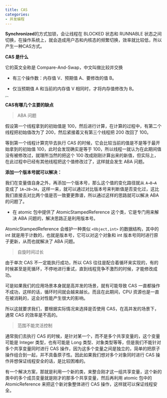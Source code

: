 ```yaml
---
title: CAS
categories: 
- 并发编程
---
```


**Synchronized**的方式加锁，会让线程在 BLOCKED 状态和 RUNNABLE 状态之间切换，在操作系统上，就会造成用户态和内核态的频繁切换，效率就比较低，所以产生一种CAS方式。

**CAS 是什么**

它的英文全称是 Compare-And-Swap，中文叫做比较并交换

* 有三个操作数：内存值 V、预期值 A、要修改的值 B。

* 仅当预期值 A 和当前的内存值 V 相同时，才将内存值修改为 B。

<img src="https://img-blog.csdnimg.cn/abcf0a039c5f41afb722b9561f98de5b.png" alt="img" style="zoom:25%;" />

**CAS有哪几个主要的缺点**

> ABA 问题

假设第一个线程拿到的初始值是 100，然后进行计算，在计算的过程中，有第二个线程把初始值改为了 200，然后紧接着又有第三个线程把 200 改回了 100。

等到第一个线程计算完毕去执行 CAS 的时候，它会比较当前的值是不是等于最开始拿到的初始值 100，此时会发现确实是等于 100，所以线程一就认为在此期间值没有被修改过，就理所当然的把这个 100 改成刚刚计算出来的新值，但实际上，在此过程中已经有其他线程把这个值修改过了，这样就会发生 ABA 问题。

**添加一个版本号就可以解决：**

我们在变量值自身之外，再添加一个版本号，那么这个值的变化路径就从 `A→B→A` 变成了 `1A→2B→3A`，这样一来，就可以通过对比版本号来判断值是否变化过，这比我们直接去对比两个值是否一致要更靠谱，所以通过这样的思路就可以解决 ABA 的问题了。

* 在 atomic 包中提供了 AtomicStampedReference 这个类，它是专门用来解决 ABA 问题的，解决思路正是利用版本号。

AtomicStampedReference 会维护一种类似 `<Object,int>` 的数据结构，其中的 int 就是用于计数的，也就是版本号，它可以对这个对象和 int 版本号同时进行原子更新，从而也就解决了 ABA 问题。

> 自旋时间过长

由于单次 CAS 不一定能执行成功，所以 CAS 往往是配合着循环来实现的，有的时候甚至是死循环，不停地进行重试，直到线程竞争不激烈的时候，才能修改成功。

可是如果我们的应用场景本身就是高并发的场景，就有可能导致 CAS 一直都操作不成功，这样的话，循环时间就会越来越长。而且在此期间，CPU 资源也是一直在被消耗的，这会对性能产生很大的影响。

所以这就要求我们，要根据实际情况来选择是否使用 CAS，在高并发的场景下，通常 CAS 的效率是不高的。

> 范围不能灵活控制

通常我们去执行 CAS 的时候，是针对某一个，而不是多个共享变量的，这个变量可能是 Integer 类型，也有可能是 Long 类型、对象类型等等，但是我们不能针对多个共享变量同时进行 CAS 操作，因为这多个变量之间是独立的，简单的把原子操作组合到一起，并不具备原子性。因此如果我们想对多个对象同时进行 CAS 操作并想保证线程安全的话，是比较困难的。

有一个解决方案，那就是利用一个新的类，来整合刚才这一组共享变量，这个新的类中的多个成员变量就是刚才的那多个共享变量，然后再利用 atomic 包中的 AtomicReference 来把这个新对象整体进行 CAS 操作，这样就可以保证线程安全。
